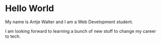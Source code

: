 # Hello World

My name is Antje Walter and I am a Web Development student.

I am looking forward to learning a bunch of new stuff to change my career to tech.

